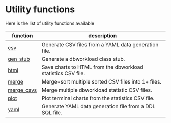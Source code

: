 # Utility functions

Here is the list of utility functions available

| function                    | description                                                  |
| ----------------------------| -------------------------------------------------------------|
| [csv](csv.md)               | Generate CSV files from a YAML data generation file.         |
| [gen_stub](gen_stub.md)     | Generate a dbworkload class stub.                            |
| [html](html.md)             | Save charts to HTML from the dbworkload statistics CSV file. |
| [merge](merge.md)           | Merge-sort multiple sorted CSV files into 1+ files.          |
| [merge_csvs](merge_csvs.md) | Merge multiple dbworkload statistic CSV files.               |
| [plot](plot.md)             | Plot terminal charts from the statistics CSV file.           |
| [yaml](yaml.md)             | Generate YAML data generation file from a DDL SQL file.      |
